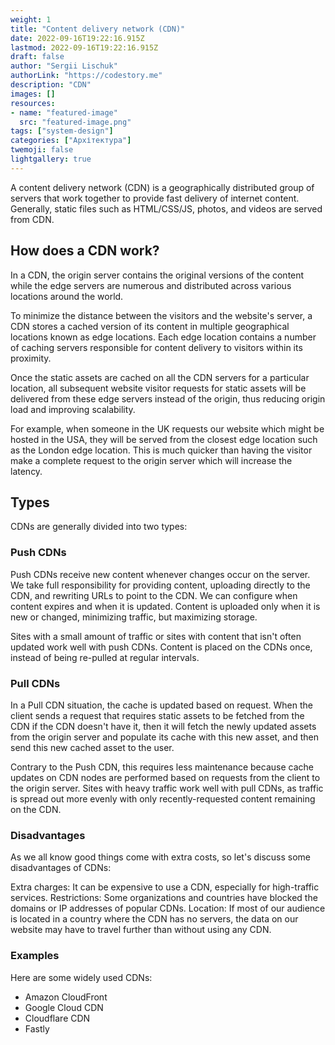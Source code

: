 ```yaml
---
weight: 1
title: "Content delivery network (CDN)"
date: 2022-09-16T19:22:16.915Z
lastmod: 2022-09-16T19:22:16.915Z
draft: false
author: "Sergii Lischuk"
authorLink: "https://codestory.me"
description: "CDN"
images: []
resources:
- name: "featured-image"
  src: "featured-image.png"
tags: ["system-design"]
categories: ["Архітектура"]
twemoji: false
lightgallery: true
---
```


A content delivery network (CDN) is a geographically distributed group of servers that work together to provide fast delivery of internet content. Generally, static files such as HTML/CSS/JS, photos, and videos are served from CDN.

<!--more-->

## How does a CDN work?

In a CDN, the origin server contains the original versions of the content while the edge servers are numerous and distributed across various locations around the world.

To minimize the distance between the visitors and the website's server, a CDN stores a cached version of its content in multiple geographical locations known as edge locations. Each edge location contains a number of caching servers responsible for content delivery to visitors within its proximity.

Once the static assets are cached on all the CDN servers for a particular location, all subsequent website visitor requests for static assets will be delivered from these edge servers instead of the origin, thus reducing origin load and improving scalability.

For example, when someone in the UK requests our website which might be hosted in the USA, they will be served from the closest edge location such as the London edge location. This is much quicker than having the visitor make a complete request to the origin server which will increase the latency.

## Types

CDNs are generally divided into two types:

### Push CDNs

Push CDNs receive new content whenever changes occur on the server. We take full responsibility for providing content, uploading directly to the CDN, and rewriting URLs to point to the CDN. We can configure when content expires and when it is updated. Content is uploaded only when it is new or changed, minimizing traffic, but maximizing storage.

Sites with a small amount of traffic or sites with content that isn't often updated work well with push CDNs. Content is placed on the CDNs once, instead of being re-pulled at regular intervals.

### Pull CDNs

In a Pull CDN situation, the cache is updated based on request. When the client sends a request that requires static assets to be fetched from the CDN if the CDN doesn't have it, then it will fetch the newly updated assets from the origin server and populate its cache with this new asset, and then send this new cached asset to the user.

Contrary to the Push CDN, this requires less maintenance because cache updates on CDN nodes are performed based on requests from the client to the origin server. Sites with heavy traffic work well with pull CDNs, as traffic is spread out more evenly with only recently-requested content remaining on the CDN.

### Disadvantages
As we all know good things come with extra costs, so let's discuss some disadvantages of CDNs:

Extra charges: It can be expensive to use a CDN, especially for high-traffic services.
Restrictions: Some organizations and countries have blocked the domains or IP addresses of popular CDNs.
Location: If most of our audience is located in a country where the CDN has no servers, the data on our website may have to travel further than without using any CDN.

### Examples
Here are some widely used CDNs:

- Amazon CloudFront
- Google Cloud CDN
- Cloudflare CDN
- Fastly
